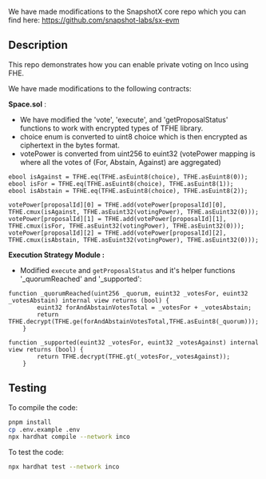 We have made modifications to the SnapshotX core repo which you can find here: https://github.com/snapshot-labs/sx-evm  


## Description
This repo demonstrates how you can enable private voting on Inco using FHE.   

We have made modifications to the following contracts:

 **Space.sol** : 
- We have modified the 'vote', 'execute', and 'getProposalStatus' functions to work with encrypted types of TFHE library.
- choice enum is converted to uint8 choice which is then encrypted as ciphertext in the bytes format. 
- votePower is converted from uint256 to euint32 (votePower mapping is where all the votes of (For, Abstain, Against) are aggregated)

```solidity
ebool isAgainst = TFHE.eq(TFHE.asEuint8(choice), TFHE.asEuint8(0));
ebool isFor = TFHE.eq(TFHE.asEuint8(choice), TFHE.asEuint8(1));
ebool isAbstain = TFHE.eq(TFHE.asEuint8(choice), TFHE.asEuint8(2));

votePower[proposalId][0] = TFHE.add(votePower[proposalId][0], TFHE.cmux(isAgainst, TFHE.asEuint32(votingPower), TFHE.asEuint32(0)));
votePower[proposalId][1] = TFHE.add(votePower[proposalId][1], TFHE.cmux(isFor, TFHE.asEuint32(votingPower), TFHE.asEuint32(0)));
votePower[proposalId][2] = TFHE.add(votePower[proposalId][2], TFHE.cmux(isAbstain, TFHE.asEuint32(votingPower), TFHE.asEuint32(0)));
```

 **Execution Strategy Module :**
- Modified `execute` and `getProposalStatus` and it's helper functions '_quorumReached' and '_supported':

```solidity
function _quorumReached(uint256 _quorum, euint32 _votesFor, euint32 _votesAbstain) internal view returns (bool) {      
        euint32 forAndAbstainVotesTotal = _votesFor + _votesAbstain;
        return TFHE.decrypt(TFHE.ge(forAndAbstainVotesTotal,TFHE.asEuint8(_quorum)));
    }
 ```

```solidity
function _supported(euint32 _votesFor, euint32 _votesAgainst) internal view returns (bool) {            
        return TFHE.decrypt(TFHE.gt(_votesFor,_votesAgainst));
    }
 ```

## Testing 

To compile the code: 


```sh
pnpm install
cp .env.example .env 
npx hardhat compile --network inco 
```

To test the code: 

```sh
npx hardhat test --network inco 
```
